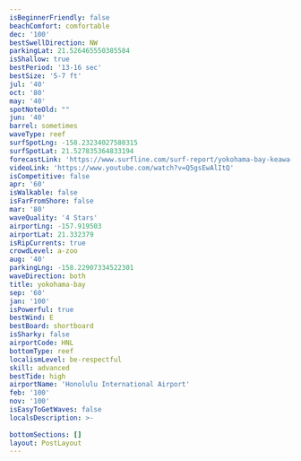 ```yaml
---
isBeginnerFriendly: false
beachComfort: comfortable
dec: '100'
bestSwellDirection: NW
parkingLat: 21.526465550385584
isShallow: true
bestPeriod: '13-16 sec'
bestSize: '5-7 ft'
jul: '40'
oct: '80'
may: '40'
spotNoteOld: ""
jun: '40'
barrel: sometimes
waveType: reef
surfSpotLng: -158.23234027580315
surfSpotLat: 21.527835364833194
forecastLink: 'https://www.surfline.com/surf-report/yokohama-bay-keawa-ula-/5842041f4e65fad6a7708dfc'
videoLink: 'https://www.youtube.com/watch?v=Q5gsEwAlItQ'
isCompetitive: false
apr: '60'
isWalkable: false
isFarFromShore: false
mar: '80'
waveQuality: '4 Stars'
airportLng: -157.919503
airportLat: 21.332379
isRipCurrents: true
crowdLevel: a-zoo
aug: '40'
parkingLng: -158.22907334522301
waveDirection: both
title: yokohama-bay
sep: '60'
jan: '100'
isPowerful: true
bestWind: E
bestBoard: shortboard
isSharky: false
airportCode: HNL
bottomType: reef
localismLevel: be-respectful
skill: advanced
bestTide: high
airportName: 'Honolulu International Airport'
feb: '100'
nov: '100'
isEasyToGetWaves: false
localsDescription: >-
 
bottomSections: []
layout: PostLayout
---
```

